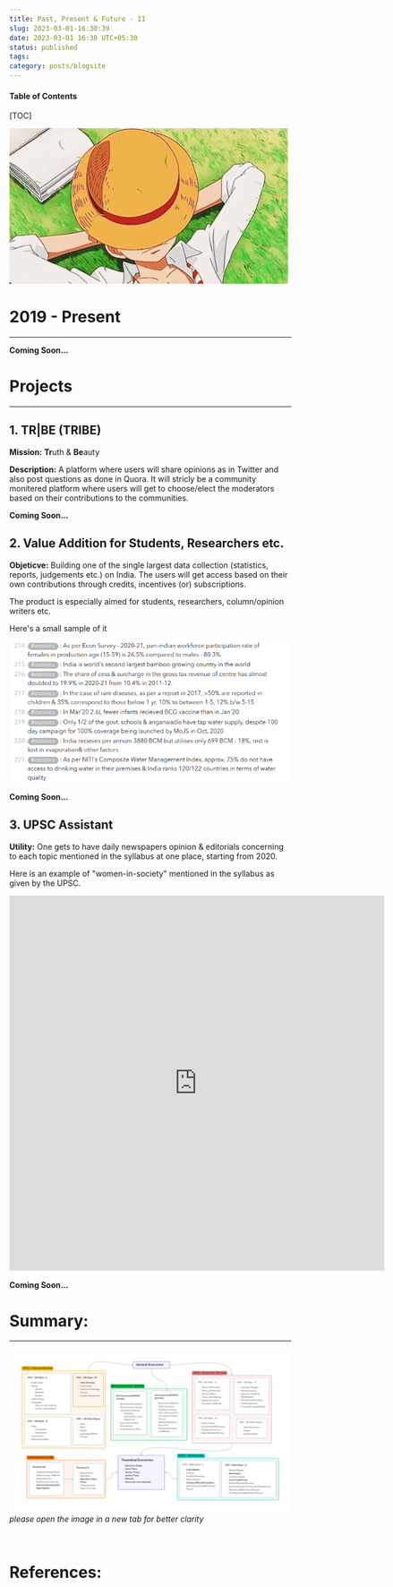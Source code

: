 ```yaml
---
title: Past, Present & Future - II
slug: 2023-03-01-16:30:39
date: 2023-03-01 16:30 UTC+05:30
status: published
tags: 
category: posts/blogsite
---
```


<h4>Table of Contents</h4>
[TOC]


![](/images/tenor.gif)

# 2019 - Present 
---
**Coming Soon...**


# Projects
---

## 1. TR|BE (TRIBE)

**Mission:** **Tr**uth & **Be**auty

**Description:** A platform where users will share opinions as in Twitter and also post questions as done in Quora. It will stricly be a community monitered platform where users will get to choose/elect the moderators based on their contributions to the communities. 

**Coming Soon...**


## 2. Value Addition for Students, Researchers etc.

**Objeticve:** Building one of the single largest data collection (statistics, reports, judgements etc.) on India. The users will get access based on their own contributions through credits, incentives (or) subscriptions. 

The product is especially aimed for students, researchers, column/opinion writers etc.

Here's a small sample of it

![](/images/UPSC-CA%20Statistics.png)


**Coming Soon...**

## 3. UPSC Assistant

**Utility:** One gets to have daily newspapers opinion & editorials concerning to each topic mentioned in the syllabus at one place, starting from 2020. 

Here is an example of "women-in-society" mentioned in the syllabus as given by the UPSC.

<iframe width="670" height="670" src="https://www.inoreader.com/stream/user/1004571846/tag/women-in-society/view/html?cs=m" frameborder="0" tabindex="-1"></iframe>

**Coming Soon...**


# Summary:
---

<p>
<img src="/images/2019%20-%20Present.png"></img>
<em>please open the image in a new tab for better clarity</em>
</p><br>


# References:
